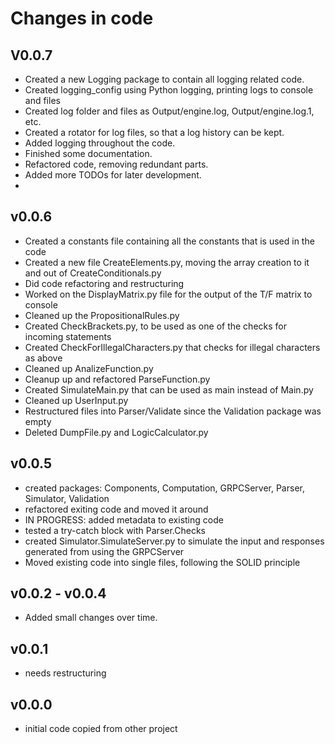 # Changes in code

## V0.0.7
- Created a new Logging package to contain all logging related code. 
- Created logging_config using Python logging, printing logs to console and files
- Created log folder and files as Output/engine.log, Output/engine.log.1, etc.
- Created a rotator for log files, so that a log history can be kept.
- Added logging throughout the code.
- Finished some documentation. 
- Refactored code, removing redundant parts. 
- Added more TODOs for later development.
- 

## v0.0.6
- Created a constants file containing all the constants that is used in the code
- Created a new file CreateElements.py, moving the array creation to it and out
  of CreateConditionals.py
- Did code refactoring and restructuring
- Worked on the DisplayMatrix.py file for the output of the T/F matrix to console
- Cleaned up the PropositionalRules.py
- Created CheckBrackets.py, to be used as one of the checks for incoming statements
- Created CheckForIllegalCharacters.py that checks for illegal characters as above
- Cleaned up AnalizeFunction.py
- Cleanup up and refactored ParseFunction.py
- Created SimulateMain.py that can be used as main instead of Main.py
- Cleaned up UserInput.py
- Restructured files into Parser/Validate since the Validation package was empty
- Deleted DumpFile.py and LogicCalculator.py

## v0.0.5
- created packages: Components, Computation, GRPCServer, Parser, Simulator, Validation
- refactored exiting code and moved it around
- IN PROGRESS: added metadata to existing code
- tested a try-catch block with Parser.Checks
- created Simulator.SimulateServer.py to simulate the input and responses generated 
    from using the GRPCServer
- Moved existing code into single files, following the SOLID principle

## v0.0.2 - v0.0.4
- Added small changes over time. 

## v0.0.1
- needs restructuring

## v0.0.0
- initial code copied from other project